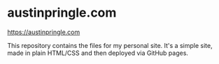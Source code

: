 # austinpringle.com

https://austinpringle.com

This repository contains the files for my personal site. It's a simple site, made in plain HTML/CSS and then deployed via GitHub pages.